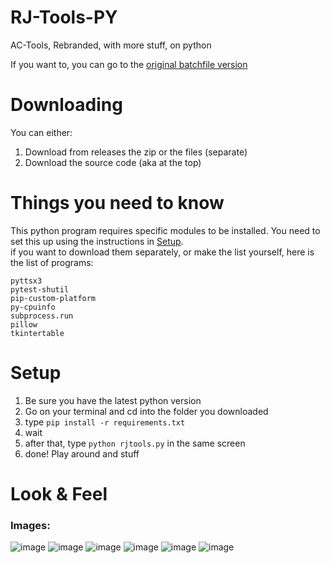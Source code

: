 # RJ-Tools-PY
AC-Tools, Rebranded, with more stuff, on python

If you want to, you can go to the [original batchfile version](https://github.com/RJStudios/AC-Tools)

# Downloading
You can either:
1. Download from releases the zip or the files (separate)
2. Download the source code (aka at the top)

# Things you need to know
This python program requires specific modules to be installed. You need to set this up using the instructions in [Setup](https://github.com/RJStudios/RJ-Tools-PY?tab=readme-ov-file#setup).  
if you want to download them separately, or make the list yourself, here is the list of programs:
```
pyttsx3
pytest-shutil
pip-custom-platform
py-cpuinfo
subprocess.run
pillow
tkintertable
```

# Setup
1. Be sure you have the latest python version
2. Go on your terminal and cd into the folder you downloaded
3. type `pip install -r requirements.txt`
4. wait
5. after that, type `python rjtools.py` in the same screen
6. done! Play around and stuff

# Look & Feel
### Images:
![image](https://github.com/user-attachments/assets/0c7e0877-c44c-4595-a4d0-10c594b61def)
![image](https://github.com/user-attachments/assets/3a735ac8-e0d8-4708-bcbc-ca4b82cf966c)
![image](https://github.com/user-attachments/assets/634c4247-b2d7-4721-b3ab-ff3cc7a1b83b)
![image](https://github.com/user-attachments/assets/c8267977-381a-42e0-a9aa-33e07286fe8b)
![image](https://github.com/user-attachments/assets/11c784bc-4370-4c5e-92b7-67fef0e473d2)
![image](https://github.com/user-attachments/assets/35fd261e-58f6-4c00-8808-ce868f3c9531)

